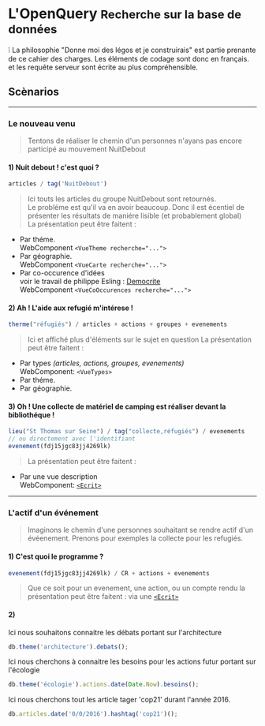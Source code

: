 L'OpenQuery
<small>Recherche sur la base de données</small>
===

:grey_exclamation:
La philosophie "Donne moi des légos et je construirais" est partie prenante
de ce cahier des charges. Les éléments de codage sont donc en français.
et les requête serveur sont écrite au plus compréhensible.

## Scènarios

---

### Le nouveau venu

> Tentons de réaliser le chemin d'un personnes n'ayans pas encore participé
> au mouvement NuitDebout

#### 1) Nuit debout ! c'est quoi ?

```js
articles / tag('NuitDebout')
```
> Ici touts les articles du groupe NuitDebout sont retournés. \
Le probléme est qu'il va en avoir beaucoup. Donc il est écentiel
de présenter les résultats de maniére lisible (et probablement global) \
La présentation peut être faitent :

- Par théme. \
  WebComponent `<VueTheme recherche="...">`
- Par géographie. \
  WebComponent `<VueCarte recherche="...">`
- Par co-occurence d'idées \
  voir le travail de philippe Esling :
  [Democrite](https://github.com/esling/democrite) \
  WebComponent `<VueCoOccurences recherche="...">`


#### 2) Ah ! L'aide aux refugié m'intérese !

```js
therme("réfugiés") / articles + actions + groupes + evenements
```

> Ici et affiché plus d'éléments sur le sujet en question
La présentation peut être faitent :

- Par types *(articles, actions, groupes, evenements)* \
  WebComponent: `<VueTypes>`
- Par théme.
- Par géographie.

#### 3) Oh ! Une collecte de matériel de camping est réaliser devant la bibliothéque !

```js
lieu("St Thomas sur Seine") / tag("collecte,réfugiés") / evenements
// ou directement avec l'identifiant
evenement(fdj15jgc83jj4269lk)
```

> La présentation peut être faitent :

- Par une vue description \
  WebComponent: [`<Ecrit>`]()

---

### L'actif d'un événement

> Imaginons le chemin d'une personnes souhaitant se rendre actif
> d'un évéenement. Prenons pour exemples la collecte pour les refugiés. 

#### 1) C'est quoi le programme ?

```js
evenement(fdj15jgc83jj4269lk) / CR + actions + evenements
```

> Que ce soit pour un evenement, une action, ou un compte rendu
> la présentation peut être faitent : via une [`<Ecrit>`]()

#### 2)  

Ici nous souhaitons connaitre les débats portant sur l'architecture
```js
db.theme('architecture').debats();
```

Ici nous cherchons à connaitre les besoins pour les actions futur portant sur l'écologie
```js
db.theme('écologie').actions.date(Date.Now).besoins();
```
Ici nous cherchons tout les article tager 'cop21' durant l'année 2016.
```js
db.articles.date('0/0/2016').hashtag('cop21')();
```
